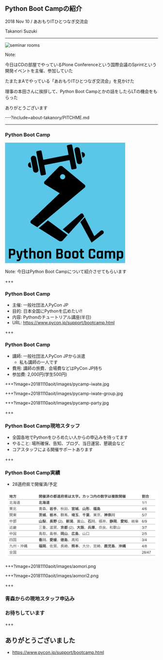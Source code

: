 ## Python Boot Campの紹介

2018 Nov 10 / あおもりITひとつなぎ交流会

Takanori Suzuki

---

![seminar rooms](20181110aoit/images/seminar-rooms.png)

Note:

今日はCDの部屋でやっているPlone Conferenceという国際会議のSprintという開発イベントを主催、参加していた

たまたまAでやっている「あおもりITひとつなぎ交流会」を見かけた

理事の本田さんに挨拶して、Python Boot Campとかの話をしたらLTの機会をもらった

ありがとうございます

---?include=about-takanory/PITCHME.md

---

### Python Boot Camp

![Python Boot Campロゴ](assets/images/python-boot-camp-logo.png)

Note:
今日はPython Boot Campについて紹介させてもらいます

+++

### Python Boot Camp

* 主催: 一般社団法人PyCon JP
* 目的: 日本全国にPythonを広めたい!!
* 内容: Pythonのチュートリアル講座(半日)
* URL: https://www.pycon.jp/support/bootcamp.html

+++

### Python Boot Camp

* 講師: 一般社団法人PyCon JPから派遣
  * 私も講師の一人です
* 費用: 講師の旅費、会場費などはPyCon JP持ち
* 参加費: 2,000円(学生500円)

+++?image=20181110aoit/images/pycamp-iwate.jpg

+++?image=20181110aoit/images/pycamp-iwate-group.jpg

+++?image=20181110aoit/images/pycamp-party.jpg

+++

### Python Boot Camp現地スタッフ

* 全国各地でPythonをひろめたい人からの申込みを待ってます
* やること: 場所確保、告知、ブログ、当日運営、懇親会など
* コアスタッフによる開催サポートあります

+++

### Python Boot Camp実績

* 28道府県で開催済/予定

![Pycamp開催済](20181110aoit/images/pycamp-venues.png)

+++?image=20181110aoit/images/aomori.png

+++?image=20181110aoit/images/aomori2.png

+++

### 青森からの現地スタッフ申込み
### お待ちしています

+++

## ありがとうございました

* https://www.pycon.jp/support/bootcamp.html
